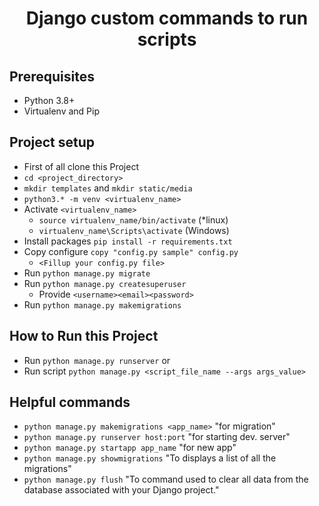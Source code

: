 <h1 align='center'>Django custom commands to run scripts</h1>


## Prerequisites
  - Python 3.8+
  - Virtualenv and Pip


## Project setup
  - First of all clone this Project
  - `cd <project_directory>`
  - `mkdir templates` and `mkdir static/media`
  - `python3.* -m venv <virtualenv_name>`
  - Activate `<virtualenv_name>`
    -  `source virtualenv_name/bin/activate` (*linux) 
    -  `virtualenv_name\Scripts\activate` (Windows)
  - Install packages `pip install -r requirements.txt`
  - Copy configure `copy "config.py sample" config.py`
    - `<Fillup your config.py file>`
  - Run `python manage.py migrate`
  - Run `python manage.py createsuperuser`
    - Provide `<username><email><password>`
  - Run `python manage.py makemigrations`


## How to Run this Project  
  - Run `python manage.py runserver` or
  - Run script `python manage.py <script_file_name --args args_value>`


## Helpful commands
  - `python manage.py makemigrations <app_name>` "for migration"
  - `python manage.py runserver host:port` "for starting dev. server"
  - `python manage.py startapp app_name` "for new app"
  - `python manage.py showmigrations` "To displays a list of all the migrations"
  - `python manage.py flush` "To command used to clear all data from the database associated with your Django project."



